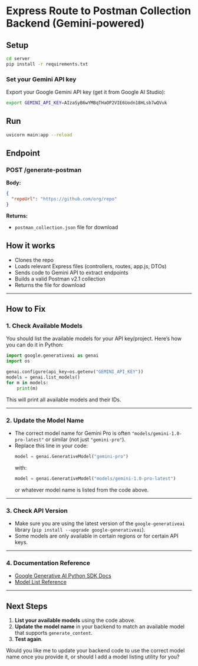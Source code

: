 # Express Route to Postman Collection Backend (Gemini-powered)

## Setup

```bash
cd server
pip install -r requirements.txt
```

### Set your Gemini API key

Export your Google Gemini API key (get it from Google AI Studio):

```bash
export GEMINI_API_KEY=AIzaSyB6wYMBqTHaOP2VIE6Uodn18HLsb7wQVuk
```

## Run

```bash
uvicorn main:app --reload
```

## Endpoint

### POST /generate-postman

**Body:**
```json
{
  "repoUrl": "https://github.com/org/repo"
}
```

**Returns:**
- `postman_collection.json` file for download

## How it works
- Clones the repo
- Loads relevant Express files (controllers, routes, app.js, DTOs)
- Sends code to Gemini API to extract endpoints
- Builds a valid Postman v2.1 collection
- Returns the file for download 

---

## How to Fix

### 1. **Check Available Models**
You should list the available models for your API key/project. Here’s how you can do it in Python:

```python
import google.generativeai as genai
import os

genai.configure(api_key=os.getenv("GEMINI_API_KEY"))
models = genai.list_models()
for m in models:
    print(m)
```
This will print all available models and their IDs.

---

### 2. **Update the Model Name**
- The correct model name for Gemini Pro is often `"models/gemini-1.0-pro-latest"` or similar (not just `"gemini-pro"`).
- Replace this line in your code:
  ```python
  model = genai.GenerativeModel("gemini-pro")
  ```
  with:
  ```python
  model = genai.GenerativeModel("models/gemini-1.0-pro-latest")
  ```
  or whatever model name is listed from the code above.

---

### 3. **Check API Version**
- Make sure you are using the latest version of the `google-generativeai` library (`pip install --upgrade google-generativeai`).
- Some models are only available in certain regions or for certain API keys.

---

### 4. **Documentation Reference**
- [Google Generative AI Python SDK Docs](https://ai.google.dev/docs/python-sdk/get-started)
- [Model List Reference](https://ai.google.dev/models/gemini)

---

## Next Steps

1. **List your available models** using the code above.
2. **Update the model name** in your backend to match an available model that supports `generate_content`.
3. **Test again**.

Would you like me to update your backend code to use the correct model name once you provide it, or should I add a model listing utility for you? 